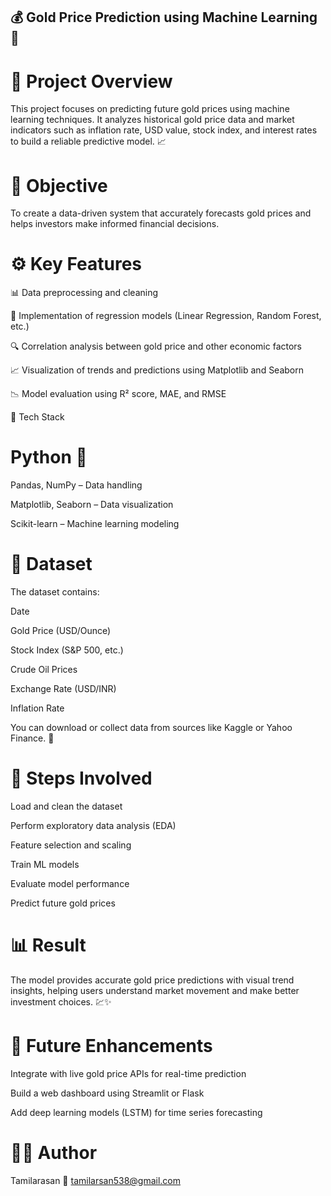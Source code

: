 ## 💰 Gold Price Prediction using Machine Learning 💎
# 📘 Project Overview

This project focuses on predicting future gold prices using machine learning techniques. It analyzes historical gold price data and market indicators such as inflation rate, USD value, stock index, and interest rates to build a reliable predictive model. 📈
# 🎯 Objective

To create a data-driven system that accurately forecasts gold prices and helps investors make informed financial decisions.

# ⚙️ Key Features

📊 Data preprocessing and cleaning

🧠 Implementation of regression models (Linear Regression, Random Forest, etc.)

🔍 Correlation analysis between gold price and other economic factors

📈 Visualization of trends and predictions using Matplotlib and Seaborn

📉 Model evaluation using R² score, MAE, and RMSE

🧩 Tech Stack

# Python 🐍

Pandas, NumPy – Data handling

Matplotlib, Seaborn – Data visualization

Scikit-learn – Machine learning modeling

# 📂 Dataset

The dataset contains:

Date

Gold Price (USD/Ounce)

Stock Index (S&P 500, etc.)

Crude Oil Prices

Exchange Rate (USD/INR)

Inflation Rate

You can download or collect data from sources like Kaggle or Yahoo Finance. 📑

# 🚀 Steps Involved

Load and clean the dataset

Perform exploratory data analysis (EDA)

Feature selection and scaling

Train ML models

Evaluate model performance

Predict future gold prices

# 📊 Result

The model provides accurate gold price predictions with visual trend insights, helping users understand market movement and make better investment choices. 💹✨

# 🧠 Future Enhancements

Integrate with live gold price APIs for real-time prediction

Build a web dashboard using Streamlit or Flask

Add deep learning models (LSTM) for time series forecasting

# 👨‍💻 Author

Tamilarasan
📧 tamilarsan538@gmail.com


